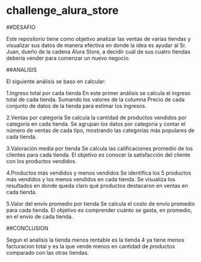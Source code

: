 # challenge_alura_store

##DESAFIO

Este repositorio tiene como objetivo analizar las ventas de varias tiendas y visualizar sus datos de manera efectiva en donde la idea es ayudar al Sr. Juan, dueño de la cadena Alura Store, a decidir cuál de sus cuatro tiendas debería vender para comenzar un nuevo negocio.

##ANALISIS

El siguiente análisis se baso en calcular:

1.Ingreso total por cada tienda En este primer análisis se calcula el ingreso total de cada tienda. Sumando los valores de la columna Precio de cada conjunto de datos de la tienda para estimar los ingresos.

2.Ventas por categoría Se calcula la cantidad de productos vendidos por categoría en cada tienda. Se agrupan los datos por categoría y contar el número de ventas de cada tipo, mostrando las categorías más populares de cada tienda.

3.Valoración media por tienda Se calcula las calificaciones promedio de los clientes para cada tienda. El objetivo es conocer la satisfacción del cliente con los productos vendidos.

4.Productos más vendidos y menos vendidos Se identifica los 5 productos más vendidos y los menos vendidos en cada tienda. Se visualiza los resultados en donde queda claro qué productos destacaron en ventas en cada tienda.

5.Valor del envío promedio por tienda Se calcula el costo de envío promedio para cada tienda. El objetivo es comprender cuánto se gasta, en promedio, en el envío de cada tienda.

##CONCLUSION

Segun el analisis la tienda menos rentable es la tienda 4 ya tiene menos facturacion total y es la que vende menos en cantidad de productos comparado con las otras tiendas.
